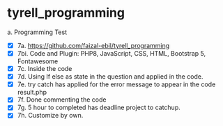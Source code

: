# tyrell_programming
a. Programming Test

- [x] 7a. https://github.com/faizal-ebil/tyrell_programming
- [x] 7bi. Code and Plugin: PHP8, JavaScript, CSS, HTML, Bootstrap 5, Fontawesome
- [x] 7c. Inside the code
- [x] 7d. Using If else as state in the question and applied in the code.
- [x] 7e. try catch has applied for the error message to appear in the code result.php
- [x] 7f. Done commenting the code
- [x] 7g. 5 hour to completed has deadline project to catchup.
- [x] 7h. Customize by own.

